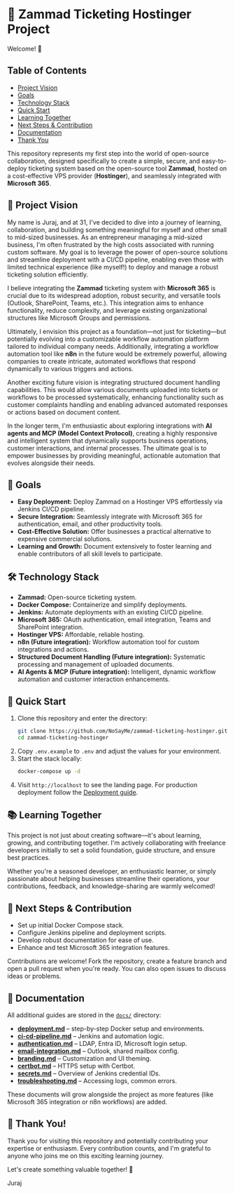 # 🚀 Zammad Ticketing Hostinger Project

Welcome! 👋

## Table of Contents
- [Project Vision](#-project-vision)
- [Goals](#-goals)
- [Technology Stack](#-technology-stack)
- [Quick Start](#-quick-start)
- [Learning Together](#-learning-together)
- [Next Steps & Contribution](#-next-steps--contribution)
- [Documentation](#-documentation)
- [Thank You](#-thank-you)

This repository represents my first step into the world of open-source collaboration, designed specifically to create a simple, secure, and easy-to-deploy ticketing system based on the open-source tool **Zammad**, hosted on a cost-effective VPS provider (**Hostinger**), and seamlessly integrated with **Microsoft 365**.

## 🎯 Project Vision

My name is Juraj, and at 31, I've decided to dive into a journey of learning, collaboration, and building something meaningful for myself and other small to mid-sized businesses. As an entrepreneur managing a mid-sized business, I'm often frustrated by the high costs associated with running custom software. My goal is to leverage the power of open-source solutions and streamline deployment with a CI/CD pipeline, enabling even those with limited technical experience (like myself!) to deploy and manage a robust ticketing solution efficiently.

I believe integrating the **Zammad** ticketing system with **Microsoft 365** is crucial due to its widespread adoption, robust security, and versatile tools (Outlook, SharePoint, Teams, etc.). This integration aims to enhance functionality, reduce complexity, and leverage existing organizational structures like Microsoft Groups and permissions.

Ultimately, I envision this project as a foundation—not just for ticketing—but potentially evolving into a customizable workflow automation platform tailored to individual company needs. Additionally, integrating a workflow automation tool like **n8n** in the future would be extremely powerful, allowing companies to create intricate, automated workflows that respond dynamically to various triggers and actions.

Another exciting future vision is integrating structured document handling capabilities. This would allow various documents uploaded into tickets or workflows to be processed systematically, enhancing functionality such as customer complaints handling and enabling advanced automated responses or actions based on document content.

In the longer term, I'm enthusiastic about exploring integrations with **AI agents and MCP (Model Context Protocol)**, creating a highly responsive and intelligent system that dynamically supports business operations, customer interactions, and internal processes. The ultimate goal is to empower businesses by providing meaningful, actionable automation that evolves alongside their needs.

## 🔑 Goals

* **Easy Deployment:** Deploy Zammad on a Hostinger VPS effortlessly via Jenkins CI/CD pipeline.
* **Secure Integration:** Seamlessly integrate with Microsoft 365 for authentication, email, and other productivity tools.
* **Cost-Effective Solution:** Offer businesses a practical alternative to expensive commercial solutions.
* **Learning and Growth:** Document extensively to foster learning and enable contributors of all skill levels to participate.

## 🛠️ Technology Stack

* **Zammad:** Open-source ticketing system.
* **Docker Compose:** Containerize and simplify deployments.
* **Jenkins:** Automate deployments with an existing CI/CD pipeline.
* **Microsoft 365:** OAuth authentication, email integration, Teams and SharePoint integration.
* **Hostinger VPS:** Affordable, reliable hosting.
* **n8n (Future integration):** Workflow automation tool for custom integrations and actions.
* **Structured Document Handling (Future integration):** Systematic processing and management of uploaded documents.
* **AI Agents & MCP (Future integration):** Intelligent, dynamic workflow automation and customer interaction enhancements.

## 🚀 Quick Start

1. Clone this repository and enter the directory:
   ```bash
   git clone https://github.com/NoSayMe/zammad-ticketing-hostinger.git
   cd zammad-ticketing-hostinger
   ```
2. Copy `.env.example` to `.env` and adjust the values for your environment.
3. Start the stack locally:
   ```bash
   docker-compose up -d
   ```
4. Visit `http://localhost` to see the landing page. For production deployment follow the [Deployment guide](docs/deployment.md).

## 📚 Learning Together

This project is not just about creating software—it's about learning, growing, and contributing together. I'm actively collaborating with freelance developers initially to set a solid foundation, guide structure, and ensure best practices.

Whether you're a seasoned developer, an enthusiastic learner, or simply passionate about helping businesses streamline their operations, your contributions, feedback, and knowledge-sharing are warmly welcomed!

## 🚧 Next Steps & Contribution

* Set up initial Docker Compose stack.
* Configure Jenkins pipeline and deployment scripts.
* Develop robust documentation for ease of use.
* Enhance and test Microsoft 365 integration features.

Contributions are welcome! Fork the repository, create a feature branch and open a pull request when you're ready. You can also open issues to discuss ideas or problems.

## 📖 Documentation

All additional guides are stored in the [`docs/`](docs/) directory:

- **[deployment.md](docs/deployment.md)** – step-by-step Docker setup and environments.
- **[ci-cd-pipeline.md](docs/ci-cd-pipeline.md)** – Jenkins and automation logic.
- **[authentication.md](docs/authentication.md)** – LDAP, Entra ID, Microsoft login setup.
- **[email-integration.md](docs/email-integration.md)** – Outlook, shared mailbox config.
- **[branding.md](docs/branding.md)** – Customization and UI theming.
- **[certbot.md](docs/certbot.md)** – HTTPS setup with Certbot.
- **[secrets.md](docs/secrets.md)** – Overview of Jenkins credential IDs.
- **[troubleshooting.md](docs/troubleshooting.md)** – Accessing logs, common errors.

These documents will grow alongside the project as more features (like Microsoft 365 integration or n8n workflows) are added.

## 🙏 Thank You!

Thank you for visiting this repository and potentially contributing your expertise or enthusiasm. Every contribution counts, and I'm grateful to anyone who joins me on this exciting learning journey.

Let's create something valuable together! 🌟

Juraj
